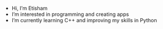 - Hi, I’m Etisham
- I’m interested in programming and creating apps
- I’m currently learning C++ and improving my skills in Python

<!---
hussaine1/hussaine1 is a ✨ special ✨ repository because its `README.md` (this file) appears on your GitHub profile.
You can click the Preview link to take a look at your changes.
--->
